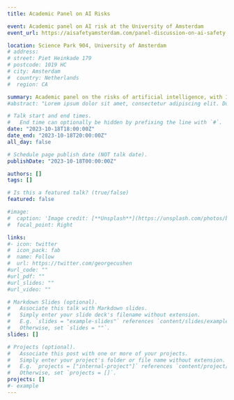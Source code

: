 ```yaml
---
title: Academic Panel on AI Risks

event: Academic panel on AI risk at the University of Amsterdam
event_url: https://aisafetyamsterdam.com/panel-discussion-on-ai-safety

location: Science Park 904, University of Amsterdam
# address:
# street: Piet Heinkade 179
# postcode: 1019 HC
# city: Amsterdam
#  country: Netherlands
#  region: CA

summary: Academic panel on the risks of artificial intelligence, with Iris Groen, Eric Nalisnick, Jakub Tomczak, and Tim Bakker. With a keynote by Ajeya Cotra.
#abstract: "Lorem ipsum dolor sit amet, consectetur adipiscing elit. Duis posuere tellusac convallis placerat. Proin tincidunt magna sed ex sollicitudin condimentum. Sed ac faucibus dolor, scelerisque sollicitudin nisi. Cras purus urna, suscipit quis sapien eu, pulvinar tempor diam."

# Talk start and end times.
#   End time can optionally be hidden by prefixing the line with `#`.
date: "2023-10-18T18:00:00Z"
date_end: "2023-10-18T20:00:00Z"
all_day: false

# Schedule page publish date (NOT talk date).
publishDate: "2023-10-18T00:00:00Z"

authors: []
tags: []

# Is this a featured talk? (true/false)
featured: false

#image:
#  caption: 'Image credit: [**Unsplash**](https://unsplash.com/photos/bzdhc5b3Bxs)'
#  focal_point: Right

links: 
#- icon: twitter
#  icon_pack: fab
#  name: Follow
#  url: https://twitter.com/georgecushen
#url_code: ""
#url_pdf: ""
#url_slides: ""
#url_video: ""

# Markdown Slides (optional).
#   Associate this talk with Markdown slides.
#   Simply enter your slide deck's filename without extension.
#   E.g. `slides = "example-slides"` references `content/slides/example-slides.md`.
#   Otherwise, set `slides = ""`.
slides: []

# Projects (optional).
#   Associate this post with one or more of your projects.
#   Simply enter your project's folder or file name without extension.
#   E.g. `projects = ["internal-project"]` references `content/project/deep-learning/index.md`.
#   Otherwise, set `projects = []`.
projects: []
#- example
---
```

